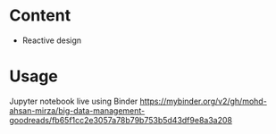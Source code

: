 # Content

* Reactive design

# Usage

Jupyter notebook live using Binder https://mybinder.org/v2/gh/mohd-ahsan-mirza/big-data-management-goodreads/fb65f1cc2e3057a78b79b753b5d43df9e8a3a208

